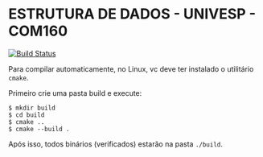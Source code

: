 # ESTRUTURA DE DADOS - UNIVESP - COM160

[![Build Status](https://travis-ci.com/lunhg/univesp_estrutura_de_dados_COM160.svg?branch=master)](https://travis-ci.com/lunhg/univesp_estrutura_de_dados_COM160)

Para compilar automaticamente, no Linux, vc deve ter instalado o utilitário `cmake`.


Primeiro crie uma pasta build e execute:

```
$ mkdir build
$ cd build
$ cmake ..
$ cmake --build .
```

Após isso, todos binários (verificados) estarão na pasta `./build`.

